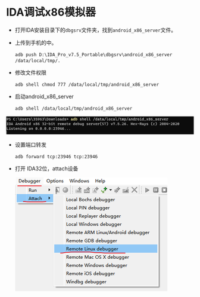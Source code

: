 # IDA调试x86模拟器

* 打开IDA安装目录下的`dbgsrv`文件夹，找到`android_x86_server`文件。

* 上传到手机的中。

  ```shell
  adb push D:\IDA_Pro_v7.5_Portable\dbgsrv\android_x86_server /data/local/tmp/.
  ```

* 修改文件权限

  ```shell
  adb shell chmod 777 /data/local/tmp/android_x86_server
  ```

* 启动android_x86_server

  ```shell
  adb shell /data/local/tmp/android_x86_server
  ```

  

![image-20221011000420371](./IDA%E8%B0%83%E8%AF%95x86%E6%A8%A1%E6%8B%9F%E5%99%A8.assets/image-20221011000420371.png)

* 设置端口转发

  ```shell
  adb forward tcp:23946 tcp:23946
  ```

* 打开 IDA32位，attach设备

  ![image-20221011000717828](./IDA%E8%B0%83%E8%AF%95x86%E6%A8%A1%E6%8B%9F%E5%99%A8.assets/image-20221011000717828.png)